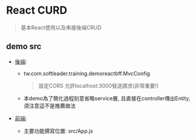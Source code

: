 # React CURD
> 基本React使用以及串接後端CRUD

## demo src
- [後端](demo-bff): 
  - tw.com.softleader.training.demoreactbff.MvcConfig
    > 設定CORS 允許localhost:3000發送請求(非常重要!)
  - 本demo為了簡化過程刻意省略service層, 且直接在controller傳出Entity, 須注意這不是推薦做法
   
- [前端](demo-ui):
  - 主要功能撰寫位置: src/App.js